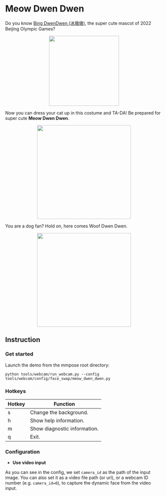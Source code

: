 # Meow Dwen Dwen

Do you know [Bing DwenDwen (冰墩墩)](https://en.wikipedia.org/wiki/Bing_Dwen_Dwen_and_Shuey_Rhon_Rhon), the super cute mascot of 2022 Beijing Olympic Games?

<div align="center">
    <img src="https://user-images.githubusercontent.com/15977946/152742707-c0c51844-e1d0-42d0-9a12-e369002e082f.jpg" width="224px" alt><br>
</div>

Now you can dress your cat up in this costume and TA-DA! Be prepared for super cute **Meow Dwen Dwen**.

<div align="center">
    <img src="https://user-images.githubusercontent.com/15977946/152942243-a17194a2-0fd1-4467-993c-634f6d7966d8.gif" width="300px" alt><br>
</div>

You are a dog fan? Hold on, here comes Woof Dwen Dwen.

<div align="center">
    <img src="https://user-images.githubusercontent.com/15977946/152942747-84240692-3944-48a5-b60b-e60bd0a4339c.gif" width="300px" alt><br>
</div>

## Instruction

### Get started

Launch the demo from the mmpose root directory:

```shell
python tools/webcam/run_webcam.py --config tools/webcam/config/face_swap/meow_dwen_dwen.py
```

### Hotkeys

| Hotkey | Function |
| -- | -- |
| s | Change the background. |
| h | Show help information. |
| m | Show diagnostic information. |
| q | Exit. |

### Configuration

- **Use video input**

As you can see in the config, we set `camera_id` as the path of the input image. You can also set it as a video file path (or url), or a webcam ID number (e.g. `camera_id=0`), to capture the dynamic face from the video input.
